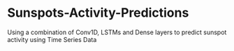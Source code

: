 # Sunspots-Activity-Predictions
Using a combination of Conv1D, LSTMs and Dense layers to predict sunspot activity using Time Series Data
